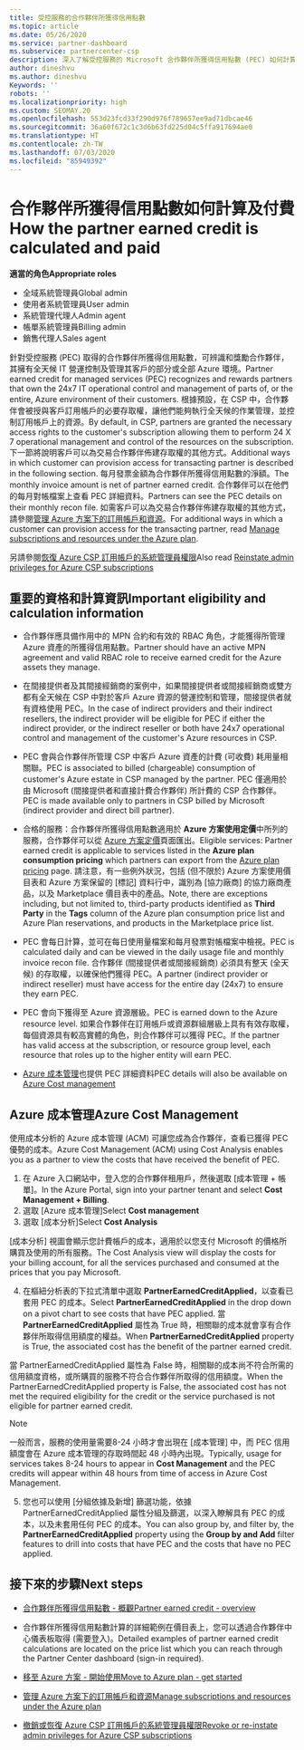```yaml
---
title: 受控服務的合作夥伴所獲得信用點數
ms.topic: article
ms.date: 05/26/2020
ms.service: partner-dashboard
ms.subservice: partnercenter-csp
description: 深入了解受控服務的 Microsoft 合作夥伴所獲得信用點數 (PEC) 如何計算及支付，以及如何確保您符合資格。
author: dineshvu
ms.author: dineshvu
Keywords: ''
robots: ''
ms.localizationpriority: high
ms.custom: SEOMAY.20
ms.openlocfilehash: 553d23fcd33f290d976f789657ee9ad71dbcae46
ms.sourcegitcommit: 36a60f672c1c3d6b63fd225d04c5ffa917694ae0
ms.translationtype: HT
ms.contentlocale: zh-TW
ms.lasthandoff: 07/03/2020
ms.locfileid: "85949392"
---
```

# <a name="how-the-partner-earned-credit-is-calculated-and-paid"></a><span data-ttu-id="fbdb5-103">合作夥伴所獲得信用點數如何計算及付費</span><span class="sxs-lookup"><span data-stu-id="fbdb5-103">How the partner earned credit is calculated and paid</span></span>

<span data-ttu-id="fbdb5-104">**適當的角色**</span><span class="sxs-lookup"><span data-stu-id="fbdb5-104">**Appropriate roles**</span></span>

- <span data-ttu-id="fbdb5-105">全域系統管理員</span><span class="sxs-lookup"><span data-stu-id="fbdb5-105">Global admin</span></span>
- <span data-ttu-id="fbdb5-106">使用者系統管理員</span><span class="sxs-lookup"><span data-stu-id="fbdb5-106">User admin</span></span>
- <span data-ttu-id="fbdb5-107">系統管理代理人</span><span class="sxs-lookup"><span data-stu-id="fbdb5-107">Admin agent</span></span>
- <span data-ttu-id="fbdb5-108">帳單系統管理員</span><span class="sxs-lookup"><span data-stu-id="fbdb5-108">Billing admin</span></span>
- <span data-ttu-id="fbdb5-109">銷售代理人</span><span class="sxs-lookup"><span data-stu-id="fbdb5-109">Sales agent</span></span>

<span data-ttu-id="fbdb5-110">針對受控服務 (PEC) 取得的合作夥伴所獲得信用點數，可辨識和獎勵合作夥伴，其擁有全天候 IT 營運控制及管理其客戶的部分或全部 Azure 環境。</span><span class="sxs-lookup"><span data-stu-id="fbdb5-110">Partner earned credit for managed services (PEC) recognizes and rewards partners that own the 24x7 IT operational control and management of parts of, or the entire, Azure environment of their customers.</span></span> <span data-ttu-id="fbdb5-111">根據預設，在 CSP 中，合作夥伴會被授與客戶訂用帳戶的必要存取權，讓他們能夠執行全天候的作業管理，並控制訂用帳戶上的資源。</span><span class="sxs-lookup"><span data-stu-id="fbdb5-111">By default, in CSP, partners are granted the necessary access rights to the customer's subscription allowing them to perform 24 X 7 operational management and control of the resources on the subscription.</span></span> <span data-ttu-id="fbdb5-112">下一節將說明客戶可以為交易合作夥伴佈建存取權的其他方式。</span><span class="sxs-lookup"><span data-stu-id="fbdb5-112">Additional ways in which customer can provision access for transacting partner is described in the following section.</span></span> <span data-ttu-id="fbdb5-113">每月發票金額為合作夥伴所獲得信用點數的淨額。</span><span class="sxs-lookup"><span data-stu-id="fbdb5-113">The monthly invoice amount is net of partner earned credit.</span></span> <span data-ttu-id="fbdb5-114">合作夥伴可以在他們的每月對帳檔案上查看 PEC 詳細資料。</span><span class="sxs-lookup"><span data-stu-id="fbdb5-114">Partners can see the PEC details on their monthly recon file.</span></span> <span data-ttu-id="fbdb5-115">如需客戶可以為交易合作夥伴佈建存取權的其他方式，請參閱[管理 Azure 方案下的訂用帳戶和資源](azure-plan-manage.md)。</span><span class="sxs-lookup"><span data-stu-id="fbdb5-115">For additional ways in which a customer can provision access for the transacting partner, read [Manage subscriptions and resources under the Azure plan](azure-plan-manage.md).</span></span>

<span data-ttu-id="fbdb5-116">另請參閱[恢復 Azure CSP 訂用帳戶的系統管理員權限](revoke-reinstate-csp.md)</span><span class="sxs-lookup"><span data-stu-id="fbdb5-116">Also read [Reinstate admin privileges for Azure CSP subscriptions](revoke-reinstate-csp.md)</span></span>

## <a name="important-eligibility-and-calculation-information"></a><span data-ttu-id="fbdb5-117">重要的資格和計算資訊</span><span class="sxs-lookup"><span data-stu-id="fbdb5-117">Important eligibility and calculation information</span></span>

- <span data-ttu-id="fbdb5-118">合作夥伴應具備作用中的 MPN 合約和有效的 RBAC 角色，才能獲得所管理 Azure 資產的所獲得信用點數。</span><span class="sxs-lookup"><span data-stu-id="fbdb5-118">Partner should have an active MPN agreement and valid RBAC role to receive earned credit for the Azure assets they manage.</span></span> 

- <span data-ttu-id="fbdb5-119">在間接提供者及其間接經銷商的案例中，如果間接提供者或間接經銷商或雙方都有全天候在 CSP 中對於客戶 Azure 資源的營運控制和管理，間接提供者就有資格使用 PEC。</span><span class="sxs-lookup"><span data-stu-id="fbdb5-119">In the case of indirect providers and their indirect resellers, the indirect provider will be eligible for PEC if either the indirect provider, or the indirect reseller or both have 24x7 operational control and management of the customer's Azure resources in CSP.</span></span>

- <span data-ttu-id="fbdb5-120">PEC 會與合作夥伴所管理 CSP 中客戶 Azure 資產的計費 (可收費) 耗用量相關聯。</span><span class="sxs-lookup"><span data-stu-id="fbdb5-120">PEC is associated to billed (chargeable) consumption of customer's Azure estate in CSP managed by the partner.</span></span> <span data-ttu-id="fbdb5-121">PEC 僅適用於由 Microsoft (間接提供者和直接計費合作夥伴) 所計費的 CSP 合作夥伴。</span><span class="sxs-lookup"><span data-stu-id="fbdb5-121">PEC is made available only to partners in CSP billed by Microsoft (indirect provider and direct bill partner).</span></span> 

- <span data-ttu-id="fbdb5-122">合格的服務：合作夥伴所獲得信用點數適用於 **Azure 方案使用定價**中所列的服務，合作夥伴可以從 [Azure 方案定價](https://partner.microsoft.com/commerce/sales)頁面匯出。</span><span class="sxs-lookup"><span data-stu-id="fbdb5-122">Eligible services: Partner earned credit is applicable to services listed in the **Azure plan consumption pricing** which partners can export from the [Azure plan pricing](https://partner.microsoft.com/commerce/sales) page.</span></span> <span data-ttu-id="fbdb5-123">請注意，有一些例外狀況，包括 (但不限於) Azure 方案使用價目表和 Azure 方案保留的 [標記] 資料行中，識別為 [協力廠商] 的協力廠商產品，以及 Marketplace 價目表中的產品。</span><span class="sxs-lookup"><span data-stu-id="fbdb5-123">Note, there are exceptions including, but not limited to, third-party products identified as **Third Party** in  the **Tags** column of the Azure plan consumption price list and Azure Plan reservations, and products in the Marketplace price list.</span></span>

- <span data-ttu-id="fbdb5-124">PEC 會每日計算，並可在每日使用量檔案和每月發票對帳檔案中檢視。</span><span class="sxs-lookup"><span data-stu-id="fbdb5-124">PEC is calculated daily and can be viewed in the daily usage file and monthly invoice recon file.</span></span> <span data-ttu-id="fbdb5-125">合作夥伴 (間接提供者或間接經銷商) 必須具有整天 (全天候) 的存取權，以確保他們獲得 PEC。</span><span class="sxs-lookup"><span data-stu-id="fbdb5-125">A partner (indirect provider or indirect reseller) must have access for the entire day (24x7) to ensure they earn PEC.</span></span>  

- <span data-ttu-id="fbdb5-126">PEC 會向下獲得至 Azure 資源層級。</span><span class="sxs-lookup"><span data-stu-id="fbdb5-126">PEC is earned down to the Azure resource level.</span></span> <span data-ttu-id="fbdb5-127">如果合作夥伴在訂用帳戶或資源群組層級上具有有效存取權，每個資源具有較高實體的角色，則合作夥伴可以獲得 PEC。</span><span class="sxs-lookup"><span data-stu-id="fbdb5-127">If the partner has valid access at the subscription, or resource group level, each resource that roles up to the higher entity will earn PEC.</span></span>  

- <span data-ttu-id="fbdb5-128">[Azure 成本管理](https://go.microsoft.com/fwlink/?linkid=2106482)也提供 PEC 詳細資料</span><span class="sxs-lookup"><span data-stu-id="fbdb5-128">PEC details will also be available on [Azure Cost management](https://go.microsoft.com/fwlink/?linkid=2106482)</span></span>

## <a name="azure-cost-management"></a><span data-ttu-id="fbdb5-129">Azure 成本管理</span><span class="sxs-lookup"><span data-stu-id="fbdb5-129">Azure Cost Management</span></span>

 <span data-ttu-id="fbdb5-130">使用成本分析的 Azure 成本管理 (ACM) 可讓您成為合作夥伴，查看已獲得 PEC 優勢的成本。</span><span class="sxs-lookup"><span data-stu-id="fbdb5-130">Azure Cost Management (ACM) using Cost Analysis enables you as a partner to view the costs that have received the benefit of PEC.</span></span>  

1. <span data-ttu-id="fbdb5-131">在 Azure 入口網站中，登入您的合作夥伴租用戶，然後選取 [成本管理 + 帳單]。</span><span class="sxs-lookup"><span data-stu-id="fbdb5-131">In the Azure Portal, sign into your partner tenant and select **Cost Management + Billing**.</span></span>
2.  <span data-ttu-id="fbdb5-132">選取 [Azure 成本管理]</span><span class="sxs-lookup"><span data-stu-id="fbdb5-132">Select **Cost management**</span></span>
3.  <span data-ttu-id="fbdb5-133">選取 [成本分析]</span><span class="sxs-lookup"><span data-stu-id="fbdb5-133">Select **Cost Analysis**</span></span>

<span data-ttu-id="fbdb5-134">[成本分析] 視圖會顯示您計費帳戶的成本，適用於以您支付 Microsoft 的價格所購買及使用的所有服務。</span><span class="sxs-lookup"><span data-stu-id="fbdb5-134">The Cost Analysis view will display the costs for your billing account, for all the services purchased and consumed at the prices that you pay Microsoft.</span></span>

4.  <span data-ttu-id="fbdb5-135">在樞紐分析表的下拉式清單中選取 **PartnerEarnedCreditApplied**，以查看已套用 PEC 的成本。</span><span class="sxs-lookup"><span data-stu-id="fbdb5-135">Select **PartnerEarnedCreditApplied** in the drop down on a pivot chart to see costs that have PEC applied.</span></span> <span data-ttu-id="fbdb5-136">當 **PartnerEarnedCreditApplied** 屬性為 True 時，相關聯的成本就會享有合作夥伴所取得信用額度的權益。</span><span class="sxs-lookup"><span data-stu-id="fbdb5-136">When **PartnerEarnedCreditApplied** property is True, the associated cost has the benefit of the partner earned credit.</span></span> 

<span data-ttu-id="fbdb5-137">當 PartnerEarnedCreditApplied 屬性為 False 時，相關聯的成本尚不符合所需的信用額度資格，或所購買的服務不符合合作夥伴所取得的信用額度。</span><span class="sxs-lookup"><span data-stu-id="fbdb5-137">When the PartnerEarnedCreditApplied property is False, the associated cost has not met the required eligibility for the credit or the service purchased is not eligible for partner earned credit.</span></span>

>[!NOTE] 
><span data-ttu-id="fbdb5-138">一般而言，服務的使用量需要8-24 小時才會出現在 [成本管理] 中，而 PEC 信用額度會在 Azure 成本管理的存取時間起 48 小時內出現。</span><span class="sxs-lookup"><span data-stu-id="fbdb5-138">Typically, usage for services takes 8-24 hours to appear in **Cost Management** and the PEC credits will appear within 48 hours from time of access in Azure Cost Management.</span></span>

5. <span data-ttu-id="fbdb5-139">您也可以使用 [分組依據及新增] 篩選功能，依據 PartnerEarnedCreditApplied 屬性分組及篩選，以深入瞭解具有 PEC 的成本，以及未套用任何 PEC 的成本。</span><span class="sxs-lookup"><span data-stu-id="fbdb5-139">You can also group by, and filter by, the **PartnerEarnedCreditApplied** property using the **Group by and Add** filter features to drill into costs that have PEC and the costs that have no PEC applied.</span></span>

## <a name="next-steps"></a><span data-ttu-id="fbdb5-140">接下來的步驟</span><span class="sxs-lookup"><span data-stu-id="fbdb5-140">Next steps</span></span>

- [<span data-ttu-id="fbdb5-141">合作夥伴所獲得信用點數 - 概觀</span><span class="sxs-lookup"><span data-stu-id="fbdb5-141">Partner earned credit - overview</span></span>](partner-earned-credit.md)

- <span data-ttu-id="fbdb5-142">合作夥伴所獲得信用點數計算的詳細範例在價目表上，您可以透過合作夥伴中心儀表板取得 (需要登入)。</span><span class="sxs-lookup"><span data-stu-id="fbdb5-142">Detailed examples of partner earned credit calculations are located on the price list which you can reach through the Partner Center dashboard (sign-in required).</span></span>

- [<span data-ttu-id="fbdb5-143">移至 Azure 方案 - 開始使用</span><span class="sxs-lookup"><span data-stu-id="fbdb5-143">Move to Azure plan - get started</span></span>](azure-plan-get-started.md)

- [<span data-ttu-id="fbdb5-144">管理 Azure 方案下的訂用帳戶和資源</span><span class="sxs-lookup"><span data-stu-id="fbdb5-144">Manage subscriptions and resources under the Azure plan</span></span>](azure-plan-manage.md)

- [<span data-ttu-id="fbdb5-145">撤銷或恢復 Azure CSP 訂用帳戶的系統管理員權限</span><span class="sxs-lookup"><span data-stu-id="fbdb5-145">Revoke or re-instate admin privileges for Azure CSP subscriptions  </span></span>](revoke-reinstate-csp.md)

